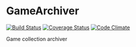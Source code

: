 # GameArchiver

[![Build Status](https://travis-ci.org/DannyPeck/GameArchiver.svg?branch=travis-ci)](https://travis-ci.org/DannyPeck/GameArchiver)
[![Coverage Status](https://coveralls.io/repos/github/DannyPeck/GameArchiver/badge.svg?branch=coveralls)](https://coveralls.io/github/DannyPeck/GameArchiver?branch=development)
[![Code Climate](https://codeclimate.com/github/DannyPeck/GameArchiver/badges/gpa.svg)](https://codeclimate.com/github/DannyPeck/GameArchiver)

Game collection archiver
